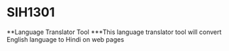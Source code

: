 # SIH1301
**Language Translator Tool
***This language translator tool will convert English language to Hindi on web pages
